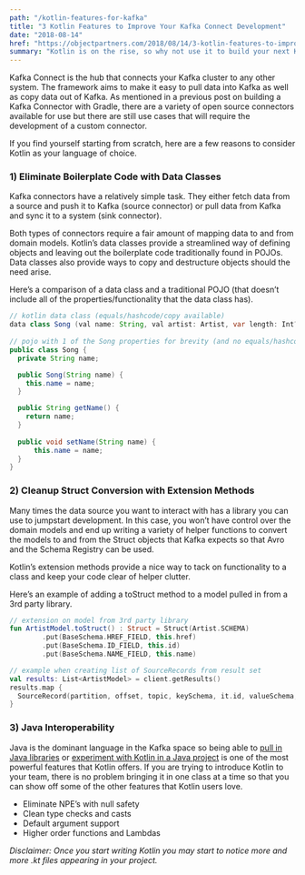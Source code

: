 ```yaml
---
path: "/kotlin-features-for-kafka"
title: "3 Kotlin Features to Improve Your Kafka Connect Development"
date: "2018-08-14"
href: "https://objectpartners.com/2018/08/14/3-kotlin-features-to-improve-your-kafka-connect-development/"
summary: "Kotlin is on the rise, so why not use it to build your next Kafka Connector? Here are a few reasons to convince you."
---
```


Kafka Connect is the hub that connects your Kafka cluster to any other system. The framework aims to make it easy to pull data into Kafka as well as copy data out of Kafka. As mentioned in a previous post on building a Kafka Connector with Gradle, there are a variety of open source connectors available for use but there are still use cases that will require the development of a custom connector.

If you find yourself starting from scratch, here are a few reasons to consider Kotlin as your language of choice.

### 1) Eliminate Boilerplate Code with Data Classes

Kafka connectors have a relatively simple task. They either fetch data from a source and push it to Kafka (source connector) or pull data from Kafka and sync it to a system (sink connector).

Both types of connectors require a fair amount of mapping data to and from domain models. Kotlin’s data classes provide a streamlined way of defining objects and leaving out the boilerplate code traditionally found in POJOs. Data classes also provide ways to copy and destructure objects should the need arise.

Here’s a comparison of a data class and a traditional POJO (that doesn’t include all of the properties/functionality that the data class has).

```java
// kotlin data class (equals/hashcode/copy available)
data class Song (val name: String, val artist: Artist, var length: Int?)
  
// pojo with 1 of the Song properties for brevity (and no equals/hashcode)
public class Song {
  private String name;

  public Song(String name) {
    this.name = name;
  }

  public String getName() {
    return name;  
  }
  
  public void setName(String name) {
	  this.name = name;
  }
}
```

### 2) Cleanup Struct Conversion with Extension Methods

Many times the data source you want to interact with has a library you can use to jumpstart development. In this case, you won’t have control over the domain models and end up writing a variety of helper functions to convert the models to and from the Struct objects that Kafka expects so that Avro and the Schema Registry can be used.

Kotlin’s extension methods provide a nice way to tack on functionality to a class and keep your code clear of helper clutter.

Here’s an example of adding a toStruct method to a model pulled in from a 3rd party library.

```kotlin
// extension on model from 3rd party library
fun ArtistModel.toStruct() : Struct = Struct(Artist.SCHEMA)
        .put(BaseSchema.HREF_FIELD, this.href)
        .put(BaseSchema.ID_FIELD, this.id)
        .put(BaseSchema.NAME_FIELD, this.name)

// example when creating list of SourceRecords from result set
val results: List<ArtistModel> = client.getResults()
results.map {
  SourceRecord(partition, offset, topic, keySchema, it.id, valueSchema, it.toStruct())
}
```

### 3) Java Interoperability

Java is the dominant language in the Kafka space so being able to [pull in Java libraries](https://kotlinlang.org/docs/reference/java-interop.html) or [experiment with Kotlin in a Java project](https://kotlinlang.org/docs/reference/java-to-kotlin-interop.html) is one of the most powerful features that Kotlin offers. If you are trying to introduce Kotlin to your team, there is no problem bringing it in one class at a time so that you can show off some of the other features that Kotlin users love.

* Eliminate NPE’s with null safety
* Clean type checks and casts
* Default argument support
* Higher order functions and Lambdas 


*Disclaimer: Once you start writing Kotlin you may start to notice more and more .kt files appearing in your project.*
